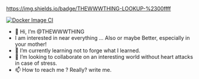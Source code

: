 https://img.shields.io/badge/THEWWWTHING-LOOKUP-%2300ffff

[![Docker Image CI](https://github.com/THEWWWTHING/bind9-docker/actions/workflows/docker-image.yml/badge.svg)](https://github.com/THEWWWTHING/bind9-docker/actions/workflows/docker-image.yml)

- 👋 Hi, I’m @THEWWWTHING
-  I am interested in near everything ... Also or maybe Better, especially in your mother!
- 🌱 I’m currently learning not to forge what I learned.
- 💞️ I’m looking to collaborate on an interesting world without heart attacks in case of stress.
- 📫 How to reach me ? Really? write me.

<!---
THEWWWTHING/THEWWWTHING is perhaps rising like a star. Of course, when you want to rise with us. Want to be an rising www Fighter for the bad goods, become a equal fighter in our team. 
We want to be the bridge between coders and non coders. Like Adam's Paradise for Eva. And Eva's apple for adam. Hmmm ok, this not the best comparison... but you know what I mean. 

So my lovely computer focused coding people. We want a lot of free code for everybody to creat our experience, and be able to spend a lot of for all the rest, what will help others speeding 
up there development, and create hopefully less work in front of the Computer to have more time for.... your mother? For sports?.

We want to have You on board as a coder. Yes, you! 
Also as an a database Architect, as a marketing professional, experience and feeling creator, or as designing Trainee. For just an minimal short time work, or  or an real Fulltime job, please don't be to shy. Also when you need it for your university as an Signed Proof of practical Work, call us, and we will create an win win situation because we are based on near every continent.

That it was from my side 
Your Godfathers repository is always here for helping. And perhaps you can make useful for you 

because its `README.md` 

